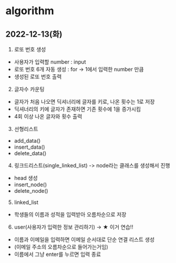 # algorithm
## 2022-12-13(화)
1. 로또 번호 생성
- 사용자가 입력할 number : input
- 로또 번호 6개 자동 생성 : for -> 1에서 입력한 number 만큼
- 생성된 로또 번호 출력

2. 글자수 카운팅
- 글자가 처음 나오면 딕셔너리에 글자를 키로, 나온 횟수는 1로 저장
- 딕셔너리의 키에 글자가 존재하면 기존 횟수에 1을 증가시킴
- 4회 이상 나온 글자와 횟수 출력

3. 선형리스트
- add_data()
- insert_data()
- delete_data()

4. 링크드리스트(single_linked_list) -> node라는 클래스를 생성해서 진행
- head 생성
- insert_node()
- delete_node()

5. linked_list
- 학생들의 이름과 성적을 입력받아 오름차순으로 저장

6. user(사용자가 입력한 정보 관리하기) -> ★ 이거 연습!!
- 이름과 이메일을 입력하면 이메일 순서대로 단순 연결 리스트 생성
- (이메일 주소의 오름차순으로 들어가는거임)
- 이름에서 그냥 enter를 누르면 입력 종료
